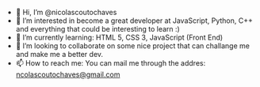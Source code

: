 - 👋 Hi, I’m @nicolascoutochaves
- 👀 I’m interested in become a great developer at JavaScript, Python, C++ and everything that could be interesting to learn :)
- 🌱 I’m currently learning: HTML 5, CSS 3, JavaScript (Front End)
- 💞️ I’m looking to collaborate on some nice project that can challange me and make me a better dev.
- 📫 How to reach me: You can mail me through the addres: ncolascoutochaves@gmail.com

